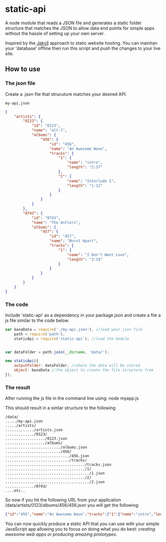 static-api
==========

A node module that reads a JSON file and generates a static folder structure that matches 
the JSON to allow data end points for simple apps without the hassle of setting up your own server.

Inspired by the [Jekyll](http://jekyllrb.com/) approach to static website hosting. You can maintian your 
'database' offline then run this script and push the changes to your live site.

## How to use

### The json file

Create a .json file that strucuture matches your desired API.

`my-api.json`

````json
{
    "artists": {
        "0123": {
            "id": "0123",
            "name": "alt-J",
            "albums": {
                "456": {
                    "id": "456",
                    "name": "An Awesome Wave",
                    "tracks": {
                        "1": {
                            "name": "intro",
                            "length": "2:37"
                        },
                        "2": {
                            "name": "Interlude I",
                            "length": "1:12"
                        }
                    }
                }
            }
        },
        "0743": {
            "id": "0743",
            "name": "The Antlers",
            "albums": {
                "457": {
                    "id": "457",
                    "name": "Burst Apart",
                    "tracks": {
                        "1": {
                            "name": "I Don't Want Love",
                            "length": "3:19"
                        }
                    }
                }
            }
        }
    }
}
````
### The code

Include 'static-api' as a dependency in your package.json and create a 
file a js file similar to the code below. 

````js
var baseData = require('./my-api.json'), //load your json file
    path = require('path'), 
    staticApi = require('static-api'); //load the module


var dataFolder = path.join(__dirname, 'data/');

new staticApi({
    outputFolder: dataFolder, //where the data will be stored
    object: baseData //the object to create the file structure from
});
````

### The result

After running the js file in the command line using: node myapp.js

This should result in a simlar structure to the following
````
/data/
...../my-api.json
...../artists/
............./artists.json
............./0123/
................../0123.json
................../albums/
........................./albums.json
........................./456/
............................./456.json
............................./tracks/
..................................../tracks.json
..................................../1/
....................................../1.json
..................................../2/
....................................../2.json
............./0743/
....etc..
````    

So now if you hit the following URL from your application /data/artists/0123/albums/456/456.json you will get the following:
````json
{"id":"456","name":"An Awesome Wave","tracks":{"1":{"name":"intro","length":"2:37"},"2":{"name":"Interlude I","length":"1:12"}}}
````

You can now quickly produce a static API that you can use with your simple JavaScript app allowing you 
to focus on doing what you do best: *creating awesome web apps or producing amazing prototypes.*
